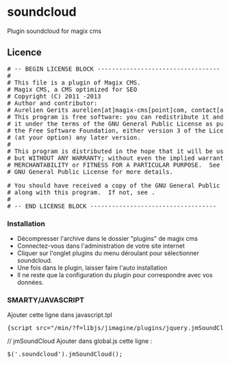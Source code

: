 soundcloud
==========

Plugin soundcloud for magix cms

Licence
------------

<pre>
# -- BEGIN LICENSE BLOCK ----------------------------------
#
# This file is a plugin of Magix CMS.
# Magix CMS, a CMS optimized for SEO
# Copyright (C) 2011 -2013
# Author and contributor:
# Aurelien Gerits aurelien[at]magix-cms[point]com, contact[at]magix-dev[point]be
# This program is free software: you can redistribute it and/or modify
# it under the terms of the GNU General Public License as published by
# the Free Software Foundation, either version 3 of the License, or
# (at your option) any later version.
#
# This program is distributed in the hope that it will be useful,
# but WITHOUT ANY WARRANTY; without even the implied warranty of
# MERCHANTABILITY or FITNESS FOR A PARTICULAR PURPOSE.  See the
# GNU General Public License for more details.

# You should have received a copy of the GNU General Public License
# along with this program.  If not, see <http://www.gnu.org/licenses/>.
#
# -- END LICENSE BLOCK -----------------------------------
</pre>

### Installation
 * Décompresser l'archive dans le dossier "plugins" de magix cms
 * Connectez-vous dans l'administration de votre site internet
 * Cliquer sur l'onglet plugins du menu déroulant pour sélectionner soundcloud.
 * Une fois dans le plugin, laisser faire l'auto installation
 * Il ne reste que la configuration du plugin pour correspondre avec vos données.

### SMARTY/JAVASCRIPT ###
Ajouter cette ligne dans javascript.tpl
<pre>
{script src="/min/?f=libjs/jimagine/plugins/jquery.jmSoundCloud.js" concat=$concat type="javascript"}
</pre>
// jmSoundCloud
Ajouter dans global.js cette ligne :
<pre>
$('.soundcloud').jmSoundCloud();
</pre>
